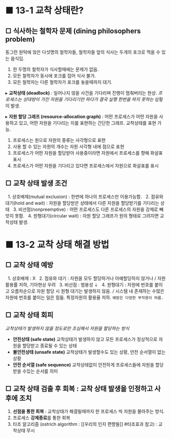 # ■ 13-1 교착 상태란?
## □ 식사하는 철학자 문제 (dining philosophers problem)
동그란 원탁에 앉은 다섯명의 철학자들, 철학자들 앞의 식사는 두개의 포크로 먹을 수 있는 음식임.

  

1. 한 두명의 철학자가 식사할때에는 문제가 없음.
2. 모든 철학자가 동시에 포크를 집어 식사 불가.
3. 모든 철학자는 다른 철학자가 포크를 놓을때까지 대기.

▸ **교착상태 (deadlock)** : 일어나지 않을 사건을 기다리며 진행이 멈춰버리는 현상.
*프로세스는 상대방이 가진 자원을 기다리기만 하다가 결국 실행 한번을 하지 못하는* 상황이 발생.

▸ **자원 할당 그래프 (resource-allocation graph)** : 어떤 프로세스가 어떤 자원을 사용하고 있고, 어떤 자원을 기다리는 지를 표현하는 간단한 그래프. 교착상태를 표현 가능.

1. 프로세스는 원으로 자원의 종류는 사각형으로 표현
2. 사용 할 수 있는 자원의 개수는 자원 사각형 내에 점으로 표현
3. 프로세스가 어떤 자원을 할당받아 사용중이라면 자원에서 프로세스를 향해 화살표 표시
4. 프로세스가 어떤 자원을 기다리고 있다면 프로세스에서 자원으로 화살표를 표시


## □ 교착 상태 발생 조건
  1. 상호배제(mutual exclusion) : 한번에 하나의 프로세스만 이용가능함.
  2. 점유와 대기(hold and wait) : 자원을 할당받은 상태에서 다른 자원을 할당받기를 기다리는 상태
  3. 비선점(nonpreemptive) : 어떤 프로세스도 다른 프로세스의 자원을 강제로 빼앗지 못함.
  4. 원형대기(circular wait) : 자원 할당 그래프가 원의 형태로 그려지면 교착상태 발생.

# ■ 13-2 교착 상태 해결 방법
## □ 교착 상태 예방
  1. 상호배제 : X
  2. 점유와 대기 : 자원을 모두 할당하거나 아예할당하지 않거나 / 자원활용률 저하, 기아현상 우려
  3. 비선점 : 범용성 ⇣
  4. 원형대기 : 자원에 번호를 붙이고 오름차순으로 자원 할당 시 원형 대기는 발생하지 않음. / 시스템 내 존재하는 수많은 자원에 번호를 붙이는 일은 힘듦. 특정자원의 활용율 저하.
`예방은 다양한 부작용이 따름.`

## □ 교착 상태 회피
*교착상태가 발생하지 않을 정도로만 조심해서 자원을 할당하는 방식*

- **안전상태 (safe state)** 
  교착상태가 발생하지 않고 모든 프로세스가 정상적으로 자원을 할당받고 종료될 수 있는 상태
- **불안전상태 (unsafe state)**
  교착상태가 발생할수도 있는 상황, 안전 순서열이 없는 상황
- **안전 순서열 (safe sequence)**
  교착상태없이 안전하게 프로세스들에 자원을 할당 받을 수있는 순서를 의미

## □ 교착 상태 검출 후 회복 : 교착 상태 발생을 인정하고 사후에 조치
1. **선점을 통한 회복** : 교착상태가 해결될때까지 한 프로세스 씩 자원을 몰아주는 방식.
2. 프로세스 **강제종료**를 통한 회복
3. 타조 알고리즘 (ostrich algorithm : [[우리의 인지 편향들]] #타조효과 참고) : 교착상태 무시
